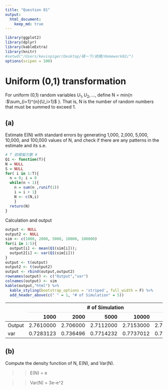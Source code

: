 ```yaml
---
title: "Question 01"
output: 
  html_document:
    keep_md: true
---
```


```r
library(ggplot2)
library(dplyr)
library(kableExtra)
library(knitr)
#setwd("/Users/kevinpiger/Desktop/碩一下/統模/Homework02/")
options(scipen = 100)
```

# Uniform (0,1) transformation
For uniform (0,1) random variables $U_1,U_2, ... ,$ define N = min{n :$\sum_{i=1}^{n}{U_i>1}$ }.
That is, N is the number of random numbers that must be summed to exceed 1.

## (a) 
Estimate E(N) with standard errors by generating 1,000, 2,000, 5,000, 10,000,
and 100,000 values of N, and check if there are any patterns in the estimate and its s.e.

```r
# T 欲模擬次數 #
Q1 <- function(T){
N = NULL
S = NULL
for( i in 1:T){
  n = 0; i = 0
  while(n < 1){
    n = sum(n ,runif(1))
    i = i + 1}
    N <- c(N,i)
    }
  return(N)
}
```

Calculation and output

```r
output <- NULL
output2 <- NULL
sim <- c(1000, 2000, 5000, 10000, 100000)
for(i in 1:5){
  output[i] <- mean(Q1(sim[i]));
  output2[i] <- var(Q1(sim[i]))
}
output <- t(output)
output2 <- t(output2)
output <- rbind(output,output2)
rownames(output) <- c("Output","var")
colnames(output) <- sim
kable(output,"html") %>% 
  kable_styling(bootstrap_options = 'striped', full_width = F) %>% 
  add_header_above(c(" " = 1, "# of Simulation" = 5))
```

<table class="table table-striped" style="width: auto !important; margin-left: auto; margin-right: auto;">
 <thead>
<tr>
<th style="border-bottom:hidden" colspan="1"></th>
<th style="text-align:center; border-bottom:hidden; padding-bottom:0; padding-left:3px;padding-right:3px;" colspan="5"><div style="border-bottom: 1px solid #ddd; padding-bottom: 5px;"># of Simulation</div></th>
</tr>
  <tr>
   <th style="text-align:left;">   </th>
   <th style="text-align:right;"> 1000 </th>
   <th style="text-align:right;"> 2000 </th>
   <th style="text-align:right;"> 5000 </th>
   <th style="text-align:right;"> 10000 </th>
   <th style="text-align:right;"> 100000 </th>
  </tr>
 </thead>
<tbody>
  <tr>
   <td style="text-align:left;"> Output </td>
   <td style="text-align:right;"> 2.7610000 </td>
   <td style="text-align:right;"> 2.706000 </td>
   <td style="text-align:right;"> 2.7112000 </td>
   <td style="text-align:right;"> 2.7153000 </td>
   <td style="text-align:right;"> 2.7177600 </td>
  </tr>
  <tr>
   <td style="text-align:left;"> var </td>
   <td style="text-align:right;"> 0.7283123 </td>
   <td style="text-align:right;"> 0.736496 </td>
   <td style="text-align:right;"> 0.7714232 </td>
   <td style="text-align:right;"> 0.7737012 </td>
   <td style="text-align:right;"> 0.7694329 </td>
  </tr>
</tbody>
</table>

## (b) 
Compute the density function of N, E(N), and Var(N).

>>E(N) = e

>>Var(N) = 3e-e^2
